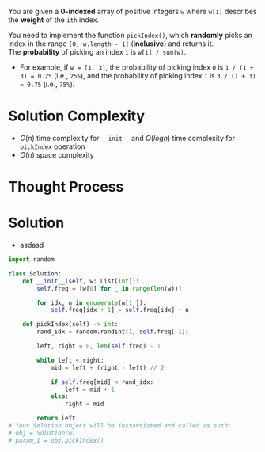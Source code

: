 You are given a **0-indexed** array of positive integers `w` where `w[i]` describes the **weight** of the `ith` index.

You need to implement the function `pickIndex()`, which **randomly** picks an index in the range `[0, w.length - 1]` (**inclusive**) and returns it. The **probability** of picking an index `i` is `w[i] / sum(w)`.

- For example, if `w = [1, 3]`, the probability of picking index `0` is `1 / (1 + 3) = 0.25` (i.e., `25%`), and the probability of picking index `1` is `3 / (1 + 3) = 0.75` (i.e., `75%`).
# Solution Complexity
- $O(n)$ time complexity for `__init__` and $O(logn)$ time complexity for `pickIndex` operation
- $O(n)$ space complexity
# Thought Process
# Solution
- asdasd
```Python
import random

class Solution:
	def __init__(self, w: List[int]):
		self.freq = [w[0] for _ in range(len(w))]

		for idx, n in enumerate(w[1:]):
			self.freq[idx + 1] = self.freq[idx] + n

	def pickIndex(self) -> int:
		rand_idx = random.randint(1, self.freq[-1])

		left, right = 0, len(self.freq) - 1

		while left < right:
			mid = left + (right - left) // 2

			if self.freq[mid] < rand_idx:
				left = mid + 1
			else:
				right = mid

		return left
# Your Solution object will be instantiated and called as such:
# obj = Solution(w)
# param_1 = obj.pickIndex()
```